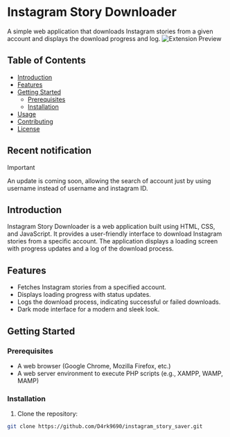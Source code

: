 # Instagram Story Downloader

A simple web application that downloads Instagram stories from a given account and displays the download progress and log.
![Extension Preview]([https://media.discordapp.net/attachments/1005867856392634518/1146410742694821969/image.png])

## Table of Contents

- [Introduction](#introduction)
- [Features](#features)
- [Getting Started](#getting-started)
    - [Prerequisites](#prerequisites)
    - [Installation](#installation)
- [Usage](#usage)
- [Contributing](#contributing)
- [License](#license)

## Recent notification

> [!IMPORTANT]
> An update is coming soon, allowing the search of account just by using username instead of username and instagram ID.

## Introduction

Instagram Story Downloader is a web application built using HTML, CSS, and JavaScript. It provides a user-friendly interface to download Instagram stories from a specific account. The application displays a loading screen with progress updates and a log of the download process.

## Features

- Fetches Instagram stories from a specified account.
- Displays loading progress with status updates.
- Logs the download process, indicating successful or failed downloads.
- Dark mode interface for a modern and sleek look.

## Getting Started

### Prerequisites

- A web browser (Google Chrome, Mozilla Firefox, etc.)
- A web server environment to execute PHP scripts (e.g., XAMPP, WAMP, MAMP)

### Installation

1. Clone the repository:

```bash
git clone https://github.com/D4rk9690/instagram_story_saver.git
